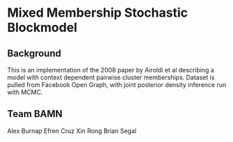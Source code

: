 # Mixed Membership Stochastic Blockmodel #

## Background ##
This is an implementation of the 2008 paper by Airoldi et al describing a model with context dependent pairwise cluster memberships.  Dataset is pulled from Facebook Open Graph, with joint posterior density inference run with MCMC.

## Team BAMN ##
Alex Burnap
Efren Cruz
Xin Rong
Brian Segal
